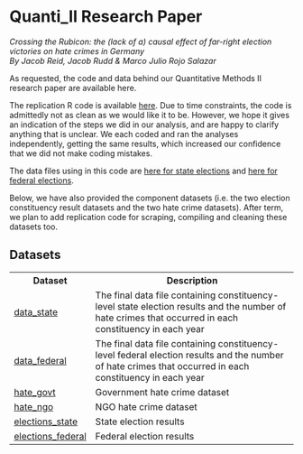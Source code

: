 <h1>Quanti_II Research Paper</h1>
<em>Crossing the Rubicon: the (lack of a) causal effect of far-right election victories on hate crimes in Germany<br> By Jacob Reid, Jacob Rudd & Marco Julio Rojo Salazar</em><p>
<p>As requested, the code and data behind our Quantitative Methods II research paper are available here.</p>
<p>The replication R code is available <a href="https://github.com/Android022/QuantiII/blob/main/replication_code.qmd">here</a>. Due to time constraints, the code is admittedly not as clean as we would like it to be. However, we hope it gives an indication of the steps we did in our analysis, and are happy to clarify anything that is unclear. We each coded and ran the analyses independently, getting the same results, which increased our confidence that we did not make coding mistakes. </p>
<p>The data files using in this code are <a href="https://github.com/Android022/QuantiII/blob/main/data_state.csv">here for state elections</a> and <a href="https://github.com/Android022/QuantiII/blob/main/data_federal.csv">here for federal elections</a>. </p>
<p>Below, we have also provided the component datasets (i.e. the two election constituency result datasets and the two hate crime datasets). After term, we plan to add replication code for scraping, compiling and cleaning these datasets too.</p>

<h2>Datasets</h2>

<table>
  <tr>
    <th>Dataset</th>
    <th>Description</th>
  </tr>
  <tr>
    <td><a href="https://github.com/Android022/QuantiII/blob/main/data_state.csv">data_state</a></td>
    <td>The final data file containing constituency-level state election results and the number of hate crimes that occurred in each constituency in each year</td>
  </tr>
  <tr>
    <td><a href="https://github.com/Android022/QuantiII/blob/main/data_federal.csv">data_federal</a></td>
    <td>The final data file containing constituency-level federal election results and the number of hate crimes that occurred in each constituency in each year</td>
  </tr>
  <tr>
    <td><a href="https://github.com/Android022/QuantiII/blob/main/hate_govt.csv">hate_govt</a></td>
    <td>Government hate crime dataset</td>
  </tr>
  <tr>
    <td><a href="https://github.com/Android022/QuantiII/blob/main/hate_ngo.csv">hate_ngo</a></td>
    <td>NGO hate crime dataset</td>
  </tr>
  <tr>
    <td><a href="https://github.com/Android022/QuantiII/blob/main/elections_state.csv">elections_state</a></td>
    <td>State election results</td>
  </tr>
  <tr>
    <td><a href="https://github.com/Android022/QuantiII/blob/main/elections_federal.csv">elections_federal</a></td>
    <td>Federal election results</td>
  </tr>
</table>

</body>
</html>
